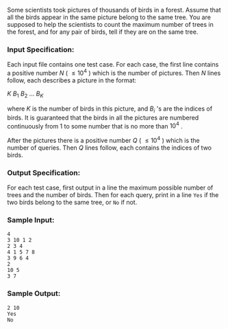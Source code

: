 <!-- Title
Birds in Forest (25)
-->
Some scientists took pictures of thousands of birds in a forest. Assume that
all the birds appear in the same picture belong to the same tree. You are
supposed to help the scientists to count the maximum number of trees in the
forest, and for any pair of birds, tell if they are on the same tree.

### Input Specification:

Each input file contains one test case. For each case, the first line contains
a positive number $N$ ( $\le 10^4$ ) which is the number of pictures. Then $N$
lines follow, each describes a picture in the format:

$K$ $B_1$ $B_2$ ... $B_K$

where $K$ is the number of birds in this picture, and $B_i$ 's are the indices
of birds. It is guaranteed that the birds in all the pictures are numbered
continuously from 1 to some number that is no more than $10^4$ .

After the pictures there is a positive number $Q$ ( $\le 10^4$ ) which is the
number of queries. Then $Q$ lines follow, each contains the indices of two
birds.

### Output Specification:

For each test case, first output in a line the maximum possible number of
trees and the number of birds. Then for each query, print in a line `Yes` if
the two birds belong to the same tree, or `No` if not.

### Sample Input:

```
4
3 10 1 2
2 3 4
4 1 5 7 8
3 9 6 4
2
10 5
3 7
```

### Sample Output:

```
2 10
Yes
No
```

